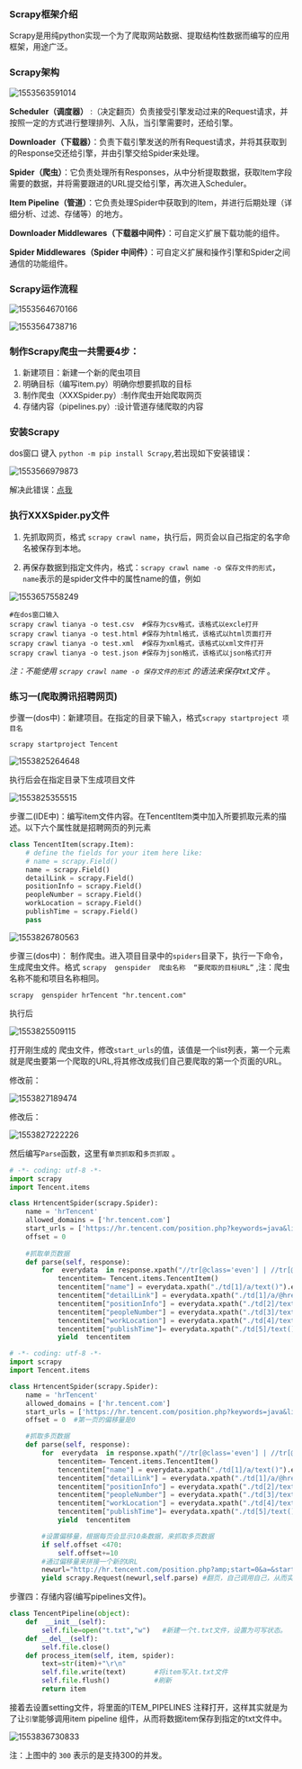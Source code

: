 ### Scrapy框架介绍

Scrapy是用纯python实现一个为了爬取网站数据、提取结构性数据而编写的应用框架，用途广泛。

### Scrapy架构

![1553563591014](assets/1553563591014.png)

**Scheduler（调度器）** :（决定翻页）负责接受引擎发动过来的Request请求，并按照一定的方式进行整理排列、入队，当引擎需要时，还给引擎。

**Downloader（下载器）**：负责下载引擎发送的所有Request请求，并将其获取到的Response交还给引擎，并由引擎交给Spider来处理。

**Spider（爬虫）**：它负责处理所有Responses，从中分析提取数据，获取Item字段需要的数据，并将需要跟进的URL提交给引擎，再次进入Scheduler。

**Item Pipeline（管道）**：它负责处理Spider中获取到的Item，并进行后期处理（详细分析、过滤、存储等）的地方。

**Downloader Middlewares（下载器中间件）**：可自定义扩展下载功能的组件。

**Spider Middlewares（Spider 中间件）**：可自定义扩展和操作引擎和Spider之间通信的功能组件。



### Scrapy运作流程

![1553564670166](assets/1553564670166.png)

![1553564738716](assets/1553564738716.png)



### 制作Scrapy爬虫一共需要4步：

1. 新建项目：新建一个新的爬虫项目
2. 明确目标（编写item.py）明确你想要抓取的目标
3. 制作爬虫（XXXSpider.py）:制作爬虫开始爬取网页
4. 存储内容（pipelines.py）:设计管道存储爬取的内容



### 安装Scrapy

dos窗口 键入  `python -m pip install Scrapy`,若出现如下安装错误：

![1553566979873](assets/1553566979873.png)

解决此错误：[点我](https://www.cnblogs.com/zfquan/p/8093297.html)



### 执行XXXSpider.py文件

1. 先抓取网页，格式 `scrapy crawl name`，执行后，网页会以自己指定的名字命名被保存到本地。

2. 再保存数据到指定文件内，格式：`scrapy crawl name -o 保存文件的形式`，`name`表示的是spider文件中的属性name的值，例如

![1553657558249](assets/1553657558249.png)

```shell
#在dos窗口输入
scrapy crawl tianya -o test.csv  #保存为csv格式，该格式以excle打开
scrapy crawl tianya -o test.html #保存为html格式，该格式以html页面打开
scrapy crawl tianya -o test.xml  #保存为xml格式，该格式以xml文件打开
scrapy crawl tianya -o test.json #保存为json格式，该格式以json格式打开
```

*注：不能使用 `scrapy crawl name -o 保存文件的形式` 的语法来保存txt文件* 。



### 练习一(爬取腾讯招聘网页)

步骤一(dos中)：新建项目。在指定的目录下输入，格式`scrapy startproject 项目名`

```shell
scrapy startproject Tencent
```

![1553825264648](assets/1553825264648.png)

执行后会在指定目录下生成项目文件

![1553825355515](assets/1553825355515.png)



步骤二(IDE中)：编写item文件内容。在TencentItem类中加入所要抓取元素的描述。以下六个属性就是招聘网页的列元素

```python
class TencentItem(scrapy.Item):
    # define the fields for your item here like:
    # name = scrapy.Field()
    name = scrapy.Field()
    detailLink = scrapy.Field()
    positionInfo = scrapy.Field()
    peopleNumber = scrapy.Field()
    workLocation = scrapy.Field()
    publishTime = scrapy.Field()
    pass
```

![1553826780563](assets/1553826780563.png)



步骤三(dos中)： 制作爬虫。进入项目目录中的`spiders`目录下，执行一下命令，生成爬虫文件。格式  `scrapy  genspider  爬虫名称  “要爬取的目标URL”`  ,注：爬虫名称不能和项目名称相同。

```shell
scrapy  genspider hrTencent "hr.tencent.com"
```

执行后

![1553825509115](../../%E7%AC%94%E8%AE%B0/Notes/assets/1553825509115.png)

打开刚生成的 爬虫文件，修改`start_urls`的值，该值是一个list列表，第一个元素就是爬虫要第一个爬取的URL,将其修改成我们自己要爬取的第一个页面的URL。

修改前：

![1553827189474](../../%E7%AC%94%E8%AE%B0/Notes/assets/1553827189474.png)

修改后：

![1553827222226](../../%E7%AC%94%E8%AE%B0/Notes/assets/1553827222226.png)

然后编写`Parse`函数，这里有`单页抓取`和`多页抓取` 。

```python
# -*- coding: utf-8 -*-
import scrapy
import Tencent.items

class HrtencentSpider(scrapy.Spider):
    name = 'hrTencent'
    allowed_domains = ['hr.tencent.com']
    start_urls = ['https://hr.tencent.com/position.php?keywords=java&lid=0&tid=0']
    offset = 0
	
    #抓取单页数据
    def parse(self, response):
        for  everydata  in response.xpath("//tr[@class='even'] | //tr[@class='odd']  "):
            tencentitem= Tencent.items.TencentItem()
            tencentitem["name"] = everydata.xpath("./td[1]/a/text()").extract()
            tencentitem["detailLink"] = everydata.xpath("./td[1]/a/@href").extract()
            tencentitem["positionInfo"] = everydata.xpath("./td[2]/text()").extract()
            tencentitem["peopleNumber"] = everydata.xpath("./td[3]/text()").extract()
            tencentitem["workLocation"] = everydata.xpath("./td[4]/text()").extract()
            tencentitem["publishTime"]= everydata.xpath("./td[5]/text()").extract()
            yield  tencentitem
```

```python
# -*- coding: utf-8 -*-
import scrapy
import Tencent.items

class HrtencentSpider(scrapy.Spider):
    name = 'hrTencent'
    allowed_domains = ['hr.tencent.com']
    start_urls = ['https://hr.tencent.com/position.php?keywords=java&lid=0&tid=0']
    offset = 0  #第一页的偏移量是0

    #抓取多页数据
    def parse(self, response):
        for  everydata  in response.xpath("//tr[@class='even'] | //tr[@class='odd']  "):
            tencentitem= Tencent.items.TencentItem()
            tencentitem["name"] = everydata.xpath("./td[1]/a/text()").extract()
            tencentitem["detailLink"] = everydata.xpath("./td[1]/a/@href").extract()
            tencentitem["positionInfo"] = everydata.xpath("./td[2]/text()").extract()
            tencentitem["peopleNumber"] = everydata.xpath("./td[3]/text()").extract()
            tencentitem["workLocation"] = everydata.xpath("./td[4]/text()").extract()
            tencentitem["publishTime"]= everydata.xpath("./td[5]/text()").extract()
            yield  tencentitem

        #设置偏移量，根据每页会显示10条数据，来抓取多页数据
        if self.offset <470:
            self.offset+=10
        #通过偏移量来拼接一个新的URL
        newurl="http://hr.tencent.com/position.php?amp;start=0&a=&start="+str(self.offset)+"#a"
        yield scrapy.Request(newurl,self.parse) #翻页，自己调用自己，从而实现多页抓取。
```

步骤四：存储内容(编写pipelines文件)。

```python
class TencentPipeline(object):
    def  __init__(self):
        self.file=open("t.txt","w")   #新建一个t.txt文件，设置为可写状态。
    def __del__(self):
        self.file.close()
    def process_item(self, item, spider):
        text=str(item)+"\r\n"
        self.file.write(text)       #将item写入t.txt文件
        self.file.flush()			#刷新
        return item
```

接着去设置setting文件，将里面的ITEM_PIPELINES 注释打开，这样其实就是为了让`引擎`能够调用item pipeline 组件，从而将数据item保存到指定的txt文件中。

![1553836730833](assets/1553836730833.png)

注：上图中的 `300` 表示的是支持300的并发。